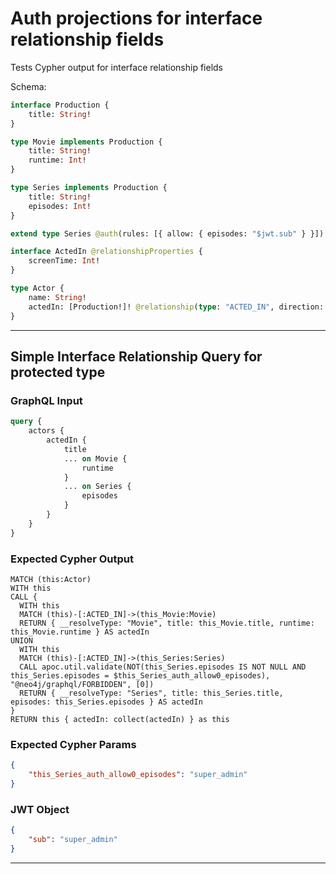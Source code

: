 # Auth projections for interface relationship fields

Tests Cypher output for interface relationship fields

Schema:

```graphql
interface Production {
    title: String!
}

type Movie implements Production {
    title: String!
    runtime: Int!
}

type Series implements Production {
    title: String!
    episodes: Int!
}

extend type Series @auth(rules: [{ allow: { episodes: "$jwt.sub" } }])

interface ActedIn @relationshipProperties {
    screenTime: Int!
}

type Actor {
    name: String!
    actedIn: [Production!]! @relationship(type: "ACTED_IN", direction: OUT, properties: "ActedIn")
}
```

---

## Simple Interface Relationship Query for protected type

### GraphQL Input

```graphql
query {
    actors {
        actedIn {
            title
            ... on Movie {
                runtime
            }
            ... on Series {
                episodes
            }
        }
    }
}
```

### Expected Cypher Output

```cypher
MATCH (this:Actor)
WITH this
CALL {
  WITH this
  MATCH (this)-[:ACTED_IN]->(this_Movie:Movie)
  RETURN { __resolveType: "Movie", title: this_Movie.title, runtime: this_Movie.runtime } AS actedIn
UNION
  WITH this
  MATCH (this)-[:ACTED_IN]->(this_Series:Series)
  CALL apoc.util.validate(NOT(this_Series.episodes IS NOT NULL AND this_Series.episodes = $this_Series_auth_allow0_episodes), "@neo4j/graphql/FORBIDDEN", [0])
  RETURN { __resolveType: "Series", title: this_Series.title, episodes: this_Series.episodes } AS actedIn
}
RETURN this { actedIn: collect(actedIn) } as this
```

### Expected Cypher Params

```json
{
    "this_Series_auth_allow0_episodes": "super_admin"
}
```

### JWT Object

```json
{
    "sub": "super_admin"
}
```

---
